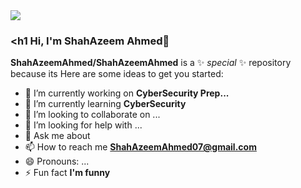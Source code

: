 <img data-target="animated-image.replacedImage" class="AnimatedImagePlayer-animatedImage" src="https://github.com/ShahAzeemAhmed/ShahAzeemAhmed/blob/main/SoftwareEngineer_GIF.gif" style="display: block; opacity: 1;">
 


### <h1 Hi, I'm ShahAzeem Ahmed👋</h1>


**ShahAzeemAhmed/ShahAzeemAhmed** is a ✨ _special_ ✨ repository because its 
Here are some ideas to get you started:

- 🔭 I’m currently working on <strong>CyberSecurity Prep... </strong>
- 🌱 I’m currently learning <strong>CyberSecurity </strong>
- 👯 I’m looking to collaborate on ...
- 🤔 I’m looking for help with ...
- 💬 Ask me about 
- 📫 How to reach me <strong><a href="mailto:ShahAzeemAhmed07@gmail.com">ShahAzeemAhmed07@gmail.com</a></strong>
- 😄 Pronouns: ...
- ⚡ Fun fact <strong> I'm funny </strong>

